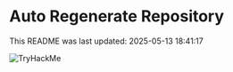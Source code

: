 # Auto Regenerate Repository

This README was last updated: 2025-05-13 18:41:17

 ![TryHackMe](https://tryhackme.com/badge/533634)
